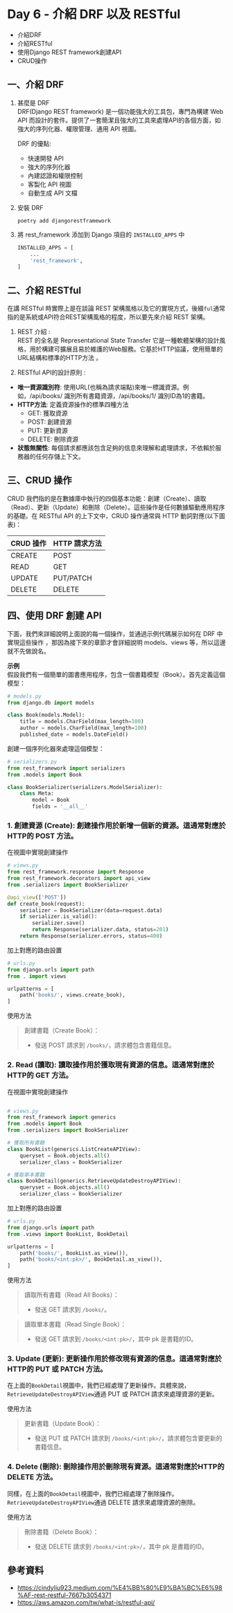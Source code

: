 # Day 6 - 介紹 DRF 以及 RESTful
- 介紹DRF
- 介紹RESTful
- 使用Django REST framework創建API
- CRUD操作

## 一、介紹 DRF

1. 甚麼是 DRF  
   DRF(Django REST framework) 是一個功能強大的工具包，專門為構建 Web API 而設計的套件。提供了一套簡潔且強大的工具來處理API的各個方面，如強大的序列化器、權限管理、通用 API 視圖。

   DRF 的優點:
   - 快速開發 API
   - 強大的序列化器
   - 內建認證和權限控制
   - 客製化 API 視圖
   - 自動生成 API 文檔


2. 安裝 DRF
    ```commandline
    poetry add djangorestframework
    ```

3. 將 rest_framework 添加到 Django 項目的 `INSTALLED_APPS` 中
    ```python
    INSTALLED_APPS = [
        ...
        'rest_framework',
    ]
    ```
## 二、介紹 RESTful
在講 RESTful 時實際上是在談論 REST 架構風格以及它的實現方式，後綴`ful`通常指的是系統或API符合REST架構風格的程度，所以要先來介紹 REST 架構。

1. REST 介紹 :  
REST 的全名是 Representational State Transfer 它是一種軟體架構的設計風格，用於構建可擴展且易於維護的Web服務。它基於HTTP協議，使用簡單的URL結構和標準的HTTP方法   。

2. RESTful API的設計原則 :  
- **唯一資源識別符**: 使用URL(也稱為請求端點)來唯一標識資源。例如，/api/books/ 識別所有書籍資源，/api/books/1/ 識別ID為1的書籍。
- **HTTP方法**: 定義資源操作的標準四種方法
  - GET: 獲取資源
  - POST: 創建資源
  - PUT: 更新資源
  - DELETE: 刪除資源
- **狀態無關性**: 每個請求都應該包含足夠的信息來理解和處理請求，不依賴於服務器的任何存儲上下文。

## 三、CRUD 操作
CRUD 我們指的是在數據庫中執行的四個基本功能：創建（Create）、讀取（Read）、更新（Update）和刪除（Delete）。這些操作是任何數據驅動應用程序的基礎。在 RESTful API 的上下文中，CRUD 操作通常與 HTTP 動詞對應(以下圖表)：

| CRUD 操作 | HTTP 請求方法 |
|---------|-----------|
| CREATE  | POST      |
| READ    | GET       |
| UPDATE  | PUT/PATCH |
| DELETE  | DELETE    |

## 四、使用 DRF 創建 API

下面，我們來詳細說明上面說的每一個操作，並通過示例代碼展示如何在 DRF 中實現這些操作
，那因為接下來的章節才會詳細說明 models、views 等，所以這邊就不先做說名。

**示例**  
假設我們有一個簡單的圖書應用程序，包含一個書籍模型（Book）。首先定義這個模型：

```python
# models.py
from django.db import models

class Book(models.Model):
    title = models.CharField(max_length=100)
    author = models.CharField(max_length=100)
    published_date = models.DateField()
```

創建一個序列化器來處理這個模型：
```python
# serializers.py
from rest_framework import serializers
from .models import Book

class BookSerializer(serializers.ModelSerializer):
    class Meta:
        model = Book
        fields = '__all__'
```

### 1. 創建資源 (Create): 創建操作用於新增一個新的資源。這通常對應於HTTP的 POST 方法。  
在視圖中實現創建操作
```python
# views.py
from rest_framework.response import Response
from rest_framework.decorators import api_view
from .serializers import BookSerializer

@api_view(['POST'])
def create_book(request):
    serializer = BookSerializer(data=request.data)
    if serializer.is_valid():
        serializer.save()
        return Response(serializer.data, status=201)
    return Response(serializer.errors, status=400)
```

加上對應的路由設置
```python
# urls.py
from django.urls import path
from . import views

urlpatterns = [
    path('books/', views.create_book),
]
```

使用方法  
> 創建書籍（Create Book）：
>- 發送 POST 請求到 `/books/`，請求體包含書籍信息。

### 2. Read (讀取): 讀取操作用於獲取現有資源的信息。這通常對應於HTTP的 GET 方法。  
在視圖中實現創建操作
```python

# views.py
from rest_framework import generics
from .models import Book
from .serializers import BookSerializer

# 獲取所有書籍
class BookList(generics.ListCreateAPIView):
    queryset = Book.objects.all()
    serializer_class = BookSerializer

# 獲取單本書籍
class BookDetail(generics.RetrieveUpdateDestroyAPIView):
    queryset = Book.objects.all()
    serializer_class = BookSerializer
```

加上對應的路由設置
```python
# urls.py
from django.urls import path
from .views import BookList, BookDetail

urlpatterns = [
    path('books/', BookList.as_view()),
    path('books/<int:pk>/', BookDetail.as_view()),
]
```

使用方法
>   讀取所有書籍（Read All Books）：  
> - 發送 GET 請求到 `/books/`。  

> 讀取單本書籍（Read Single Book）：  
> - 發送 GET 請求到 `/books/<int:pk>/`，其中 pk 是書籍的ID。  


### 3. Update (更新): 更新操作用於修改現有資源的信息。這通常對應於HTTP的 PUT 或 PATCH 方法。
在上面的`BookDetail`視圖中，我們已經處理了更新操作。具體來說，`RetrieveUpdateDestroyAPIView`通過 PUT 或 PATCH 請求來處理資源的更新。

使用方法
> 更新書籍（Update Book）：
> - 發送 PUT 或 PATCH 請求到 `/books/<int:pk>/`，請求體包含要更新的書籍信息。

### 4. Delete (刪除): 刪除操作用於刪除現有資源。這通常對應於HTTP的 DELETE 方法。
同樣，在上面的`BookDetail`視圖中，我們已經處理了刪除操作。`RetrieveUpdateDestroyAPIView`通過 DELETE 請求來處理資源的刪除。

使用方法

> 刪除書籍（Delete Book）：
> - 發送 DELETE 請求到 `/books/<int:pk>/`，其中 pk 是書籍的ID。

## 參考資料
- https://cindyliu923.medium.com/%E4%BB%80%E9%BA%BC%E6%98%AF-rest-restful-7667b3054371
- https://aws.amazon.com/tw/what-is/restful-api/